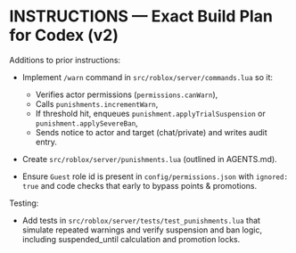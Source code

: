# INSTRUCTIONS — Exact Build Plan for Codex (v2)

Additions to prior instructions:
- Implement `/warn` command in `src/roblox/server/commands.lua` so it:
  - Verifies actor permissions (`permissions.canWarn`),
  - Calls `punishments.incrementWarn`,
  - If threshold hit, enqueues `punishment.applyTrialSuspension` or `punishment.applySevereBan`,
  - Sends notice to actor and target (chat/private) and writes audit entry.

- Create `src/roblox/server/punishments.lua` (outlined in AGENTS.md).
- Ensure `Guest` role id is present in `config/permissions.json` with `ignored: true` and code checks that early to bypass points & promotions.

Testing:
- Add tests in `src/roblox/server/tests/test_punishments.lua` that simulate repeated warnings and verify suspension and ban logic, including suspended_until calculation and promotion locks.
